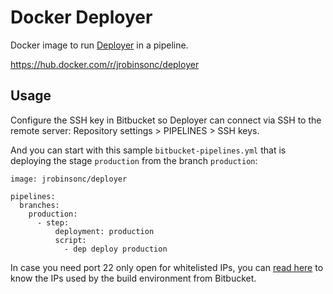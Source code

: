 # Docker Deployer

Docker image to run [Deployer](https://deployer.org/) in a pipeline.

<https://hub.docker.com/r/jrobinsonc/deployer>

## Usage

Configure the SSH key in Bitbucket so Deployer can connect via SSH to the remote server: Repository settings > PIPELINES > SSH keys.

And you can start with this sample `bitbucket-pipelines.yml` that is deploying the stage `production` from the branch `production`:

```
image: jrobinsonc/deployer

pipelines:
  branches:
    production:
      - step:
          deployment: production
          script:
            - dep deploy production
```

In case you need port 22 only open for whitelisted IPs, you can [read here](https://support.atlassian.com/bitbucket-cloud/docs/what-are-the-bitbucket-cloud-ip-addresses-i-should-use-to-configure-my-corporate-firewall/#Valid-IP-addresses-for-Bitbucket-Pipelines-build-environments) to know the IPs used by the build environment from Bitbucket.
